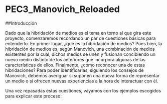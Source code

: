 # PEC3_Manovich_Reloaded

##Introducción

Dado que la hibridación de medios es el tema en torno al que gira este proyecto, comenzaremos recordando un par de cuestiones básicas para entenderlo.
En primer lugar, ¿qué es la hibridación de medios?
Pues bien, la hibridación de medios es, según Manovich, una combinación de medios existentes por la cual, dichos medios se unen y fusionan concibiendo un nuevo medio distinto de los anteriores que incorpora algunas de las características de ellos.
Finalmente, ¿cómo reconocer una de estas hibridaciones?
Para poder identificarlas, siguiendo los consejos de Manovich, debemos averiguar si suponen una nueva forma de representar un medio o si ofrecen nuevas experiencias a la hora de interactuar con él.

Una vez repasadas estas cuestiones, vayamos con los ejemplos escogidos para explicar este proceso:

